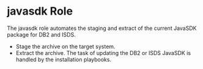 # javasdk Role
The javasdk role automates the staging and extract of the current JavaSDK package for DB2 and ISDS.
- Stage the archive on the target system.
- Extract the archive.
The task of updating the DB2 or ISDS JavaSDK is handled by the installation playbooks.

